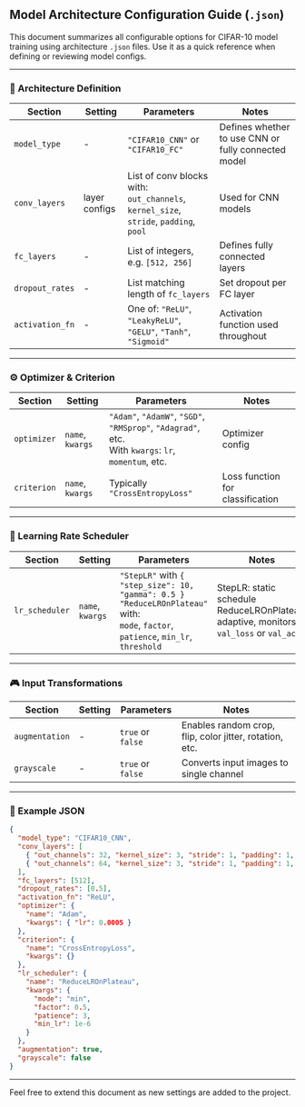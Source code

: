 ## Model Architecture Configuration Guide (`.json`)

This document summarizes all configurable options for CIFAR-10 model training using architecture `.json` files. Use it as a quick reference when defining or reviewing model configs.

---

### 🧠 Architecture Definition

| Section         | Setting       | Parameters                                                                              | Notes                                               |
| --------------- | ------------- | --------------------------------------------------------------------------------------- | --------------------------------------------------- |
| `model_type`    | -             | `"CIFAR10_CNN"` or `"CIFAR10_FC"`                                                       | Defines whether to use CNN or fully connected model |
| `conv_layers`   | layer configs | List of conv blocks with:<br>`out_channels`, `kernel_size`, `stride`, `padding`, `pool` | Used for CNN models                                 |
| `fc_layers`     | -             | List of integers, e.g. `[512, 256]`                                                     | Defines fully connected layers                      |
| `dropout_rates` | -             | List matching length of `fc_layers`                                                     | Set dropout per FC layer                            |
| `activation_fn` | -             | One of: `"ReLU"`, `"LeakyReLU"`, `"GELU"`, `"Tanh"`, `"Sigmoid"`                        | Activation function used throughout                 |

---

### ⚙️ Optimizer & Criterion

| Section     | Setting          | Parameters                                                         | Notes                            |
| ----------- | ---------------- | ------------------------------------------------------------------ | -------------------------------- |
| `optimizer` | `name`, `kwargs` | `"Adam"`, `"AdamW"`, `"SGD"`, `"RMSprop"`, `"Adagrad"`, etc. <br> With `kwargs`: `lr`, `momentum`, etc. | Optimizer config                 |
| `criterion` | `name`, `kwargs` | Typically `"CrossEntropyLoss"`                                     | Loss function for classification |

---

### 🔁 Learning Rate Scheduler

| Section        | Setting          | Parameters                                                                                                                                | Notes                                                                                    |
| -------------- | ---------------- | ----------------------------------------------------------------------------------------------------------------------------------------- | ---------------------------------------------------------------------------------------- |
| `lr_scheduler` | `name`, `kwargs` | `"StepLR"` with `{ "step_size": 10, "gamma": 0.5 }`<br>`"ReduceLROnPlateau"` with:<br>`mode`, `factor`, `patience`, `min_lr`, `threshold` | StepLR: static schedule<br>ReduceLROnPlateau: adaptive, monitors `val_loss` or `val_acc` |

---

### 🎮 Input Transformations

| Section        | Setting | Parameters        | Notes                                                   |
| -------------- | ------- | ----------------- | ------------------------------------------------------- |
| `augmentation` | -       | `true` or `false` | Enables random crop, flip, color jitter, rotation, etc. |
| `grayscale`    | -       | `true` or `false` | Converts input images to single channel                 |

---

### 📂 Example JSON

```json
{
  "model_type": "CIFAR10_CNN",
  "conv_layers": [
    { "out_channels": 32, "kernel_size": 3, "stride": 1, "padding": 1, "pool": true },
    { "out_channels": 64, "kernel_size": 3, "stride": 1, "padding": 1, "pool": true }
  ],
  "fc_layers": [512],
  "dropout_rates": [0.5],
  "activation_fn": "ReLU",
  "optimizer": {
    "name": "Adam",
    "kwargs": { "lr": 0.0005 }
  },
  "criterion": {
    "name": "CrossEntropyLoss",
    "kwargs": {}
  },
  "lr_scheduler": {
    "name": "ReduceLROnPlateau",
    "kwargs": {
      "mode": "min",
      "factor": 0.5,
      "patience": 3,
      "min_lr": 1e-6
    }
  },
  "augmentation": true,
  "grayscale": false
}
```

---

Feel free to extend this document as new settings are added to the project.
